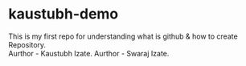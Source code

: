 # kaustubh-demo
This is my first repo for understanding what is github &amp; how to create Repository.
<br>
Aurthor - Kaustubh Izate.
Aurthor -  Swaraj Izate.
